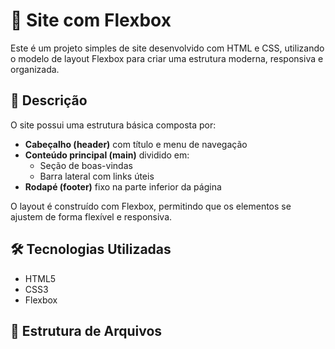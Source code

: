 # 🧱 Site com Flexbox

Este é um projeto simples de site desenvolvido com HTML e CSS, utilizando o modelo de layout Flexbox para criar uma estrutura moderna, responsiva e organizada.

## 📄 Descrição

O site possui uma estrutura básica composta por:

- **Cabeçalho (header)** com título e menu de navegação
- **Conteúdo principal (main)** dividido em:
  - Seção de boas-vindas
  - Barra lateral com links úteis
- **Rodapé (footer)** fixo na parte inferior da página

O layout é construído com Flexbox, permitindo que os elementos se ajustem de forma flexível e responsiva.

## 🛠️ Tecnologias Utilizadas

- HTML5
- CSS3
- Flexbox

## 📁 Estrutura de Arquivos

